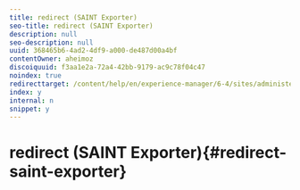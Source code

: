 ```yaml
---
title: redirect (SAINT Exporter)
seo-title: redirect (SAINT Exporter)
description: null
seo-description: null
uuid: 368465b6-4ad2-4df9-a000-de487d00a4bf
contentOwner: aheimoz
discoiquuid: f3aa1e2a-72a4-42bb-9179-ac9c78f04c47
noindex: true
redirecttarget: /content/help/en/experience-manager/6-4/sites/administering/using/adobeanalytics-classifications
index: y
internal: n
snippet: y
---
```


# redirect (SAINT Exporter){#redirect-saint-exporter}

<!--
Comment Type: remark
Last Modified By: Alison Heimoz (aheimoz)
Last Modified Date: 2018-07-05T02:41:39.376-0400
<p>Redirects to /content/help/en/experience-manager/6-4/sites/administering/using/adobeanalytics-classifications.html</p>
-->

